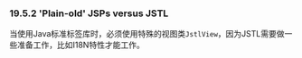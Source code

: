 ### 19.5.2 'Plain-old' JSPs versus JSTL

当使用Java标准标签库时，必须使用特殊的视图类`JstlView`，因为JSTL需要做一些准备工作，比如I18N特性才能工作。


